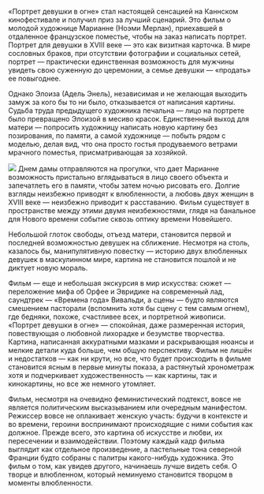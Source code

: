 «Портрет девушки в огне» стал настоящей сенсацией на Каннском кинофестивале и получил приз за лучший сценарий. Это фильм о молодой художнице Марианне (Ноэми Мерлан), приехавшей в отдаленное французское поместье, чтобы на заказ написать портрет. Портрет для девушки в XVIII веке — это как визитная карточка. В мире сословных браков, при отсутствии фотографии и социальных сетей, портрет — практически единственная возможность для мужчины увидеть свою суженную до церемонии, а семье девушки — «продать» ее повыгоднее.

Однако Элоиза (Адель Энель), независимая и не желающая выходить замуж за кого бы то ни было, отказывается от написания картины. Судьба труда предыдущего художника печальна — лицо на портрете было превращено Элоизой в месиво красок. Единственный выход для матери — попросить художницу написать новую картину без позирования, по памяти, а самой художнице — побыть рядом с моделью, делая вид, что она просто гостья продуваемого ветрами мрачного поместья, присматривающая за хозяйкой.

![](https://assets.discours.io/unsafe/900x/production/image/ce713960-f4dc-11e9-8a69-e3160ae23b69.png) Днем дамы отправляются на прогулки, что дает Марианне возможность пристально вглядываться в лицо своего объекта и запечатлеть его в памяти, чтобы затем ночью рисовать его. Долгие взгляды неизбежно приводят к влюбленности, а любовь двух женщин в XVIII веке — неизбежно приводит к расставанию. Фильм существует в пространстве между этими двумя неизбежностями, глядя на банальное для Нового времени событие сквозь оптику времени Новейшего. 

Небольшой глоток свободы, отъезд матери, становится первой и последней возможностью девушек на сближение. Несмотря на столь, казалось бы, манипулятивную повестку — историю двух влюбленных девушек в маскулинном мире, картина не становится пошлой и не диктует новую мораль.

Фильм — еще и небольшая экскурсия в мир искусства: сюжет — переложение мифа об Орфее и Эвридике на современный лад, саундтрек — «Времена года» Вивальди, а сцены — будто являются смешением пасторали (вспомнить хотя бы сцену с тем самым огнем), где бедняки, похоже, счастливее всех, и портретной живописи.  
«Портрет девушки в огне» — спокойная, даже размеренная история, повествующая о любовной лихорадке и безумстве творчества. Картина, написанная аккуратными мазками и раскрывающая нюансы и мелкие детали куда больше, чем общую перспективу. Фильм не лишён и недостатков — как ни крути, но все, что будет происходить в фильме становится ясным в первые минуты показа, а растянутый хронометраж хотя и подчеркивает художественность — как картины, так и кинокартины, но все же немного утомляет.

Фильм, несмотря на очевидно феминистический подтекст, вовсе не является политическим высказыванием или очередным манифестом. Режиссер вовсе не оплакивает женскую участь: будучи в контексте и во времени, героини воспринимают происходящие с ними события как должное. Прежде всего, это картина об искусстве и любви, их пересечении и взаимодействии. Поэтому каждый кадр фильма выглядит как отдельное произведение, а пастельные тона северной Франции будто собраны с палитры какого-нибудь художника. Это фильм о том, как увидев другого, начинаешь лучше видеть себя. О творце и влюбленном, который неминуемо становится творцом в моменты влюбленности.   

